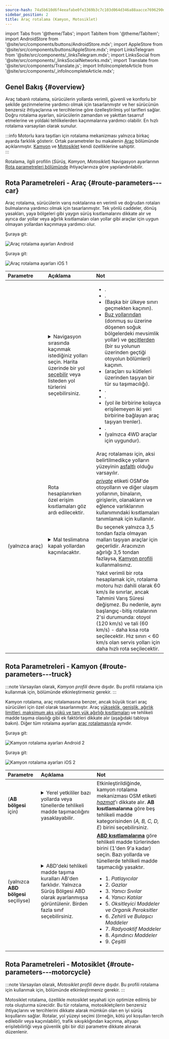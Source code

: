 ```yaml
---
source-hash: 74a5b610d6f4eeafabe0fe3369b3c7c103d064d346a88aacce7696290df5bb64
sidebar_position: 2
title: Araç rotalama (Kamyon, Motosiklet)
---
```


import Tabs from '@theme/Tabs';
import TabItem from '@theme/TabItem';
import AndroidStore from '@site/src/components/buttons/AndroidStore.mdx';
import AppleStore from '@site/src/components/buttons/AppleStore.mdx';
import LinksTelegram from '@site/src/components/_linksTelegram.mdx';
import LinksSocial from '@site/src/components/_linksSocialNetworks.mdx';
import Translate from '@site/src/components/Translate.js';
import InfoIncompleteArticle from '@site/src/components/_infoIncompleteArticle.mdx';


## Genel Bakış {#overview}

Araç tabanlı rotalama, sürücülerin yollarda verimli, güvenli ve konforlu bir şekilde gezinmelerine yardımcı olmak için tasarlanmıştır ve her sürücünün benzersiz ihtiyaçlarına ve tercihlerine göre özelleştirilmiş yol tarifleri sağlar. Doğru rotalama ayarları, sürücülerin zamandan ve yakıttan tasarruf etmelerine ve yoldaki tehlikelerden kaçınmalarına yardımcı olabilir. En hızlı rotalama varsayılan olarak sunulur.

:::info
Motorlu kara taşıtları için rotalama mekanizması yalnızca birkaç ayarda farklılık gösterir. Ortak parametreler bu makalenin [Araç](#route-parameters---car) bölümünde açıklanmıştır. [Kamyon](#route-parameters---truck) ve [Motosiklet](#route-parameters---motorcycle) kendi özelliklerine sahiptir.  
:::

Rotalama, ilgili profilin (*Sürüş, Kamyon, Motosiklet*) Navigasyon ayarlarının [Rota parametreleri bölümünde](../../navigation/guidance/navigation-settings.md#route-parameters) ihtiyaçlarınıza göre yapılandırılabilir.  


## Rota Parametreleri - Araç {#route-parameters---car}

Araç rotalama, sürücülerin varış noktalarına en verimli ve doğrudan rotaları bulmalarına yardımcı olmak için tasarlanmıştır. Tek yönlü caddeler, dönüş yasakları, yaya bölgeleri gibi yaygın sürüş kısıtlamalarını dikkate alır ve ayrıca dar yollar veya ağırlık kısıtlamaları olan yollar gibi araçlar için uygun olmayan yollardan kaçınmaya yardımcı olur.  

<Tabs groupId="operating-systems" queryString="current-os">

<TabItem value="android" label="Android">  

Şuraya git: *<Translate android="true" ids="shared_string_menu,shared_string_settings,application_profiles,routing_settings_2,route_parameters"/>*

![Araç rotalama ayarları Android](@site/static/img/navigation/routing/routing_car_settings_andr_2.png)

</TabItem>

<TabItem value="ios" label="iOS">

Şuraya git: *<Translate ios="true" ids="shared_string_menu,shared_string_settings,application_profiles,routing_settings_2,route_parameters"/>*

![Araç rotalama ayarları iOS 1](@site/static/img/navigation/routing/car_routing_ios.png)

</TabItem>

</Tabs>

| Parametre | Açıklama | Not |
|:------------|:---------------|:---------------|
| *<Translate android="true" ids="impassable_road"/>* |  <details><summary> Navigasyon sırasında kaçınmak istediğiniz yolları seçin. Harita üzerinde bir yol [seçebilir](../../map/map-context-menu/#avoid-road) veya listeden yol türlerini seçebilirsiniz.  </summary>![Yollardan kaçın Android](@site/static/img/navigation/routing/car_avoid_roads_andr.png) </details>       | <ul><li>[<Translate android="true" ids="routing_attr_avoid_toll_name"/>](https://wiki.openstreetmap.org/wiki/Key:toll).</li><li>[<Translate android="true" ids="routing_attr_avoid_unpaved_name"/>](https://wiki.openstreetmap.org/wiki/Key:surface).</li><li>[<Translate android="true" ids="routing_attr_avoid_borders_name"/>](https://wiki.openstreetmap.org/wiki/Tag:barrier%3Dborder_control) (Başka bir ülkeye sınırı geçmekten kaçının).</li><li>[Buz yollarından](https://wiki.openstreetmap.org/wiki/Key:ice_road) (donmuş su üzerine döşenen soğuk bölgelerdeki mevsimlik yollar) ve [geçitlerden](https://wiki.openstreetmap.org/wiki/Tag:ford%3Dyes) (bir su yolunun üzerinden geçtiği otoyolun bölümleri) kaçının. </li><li>[<Translate android="true" ids="routing_attr_avoid_ferries_name"/>](https://wiki.openstreetmap.org/wiki/Ferries) (araçları su kütleleri üzerinden taşıyan bir tür su taşımacılığı).</li><li>[<Translate android="true" ids="routing_attr_avoid_motorway_name"/>](https://wiki.openstreetmap.org/wiki/Tag:highway%3Dmotorway).</li><li>[<Translate android="true" ids="routing_attr_avoid_low_emission_zone_name"/>](https://wiki.openstreetmap.org/wiki/Tag:boundary%3Dlow_emission_zone).</li><li>[<Translate android="true" ids="routing_attr_avoid_shuttle_train_name"/>](https://wiki.openstreetmap.org/wiki/Proposed_features/shuttle_train) (yol ile birbirine kolayca erişilemeyen iki yeri birbirine bağlayan araç taşıyan trenler).</li><li>[<Translate android="true" ids="routing_attr_avoid_tunnels_name"/>](https://wiki.openstreetmap.org/wiki/Key:tunnel).</li><li>[<Translate android="true" ids="routing_attr_avoid_4wd_only_name"/>](https://wiki.openstreetmap.org/wiki/Key:4wd_only) (yalnızca 4WD araçlar için uygundur).</li></ul>|
| *<Translate android="true" ids="prefer_in_routing_title"/>* |  <Translate android="true" ids="routing_attr_driving_style_prefer_unpaved_description"/> | Araç rotalaması için, aksi belirtilmedikçe yolların yüzeyinin [asfaltlı](https://wiki.openstreetmap.org/wiki/Key:surface) olduğu varsayılır. |
| *<Translate android="true" ids="routing_attr_allow_private_name"/>* |  Rota hesaplanırken özel erişim kısıtlamaları göz ardı edilecektir.  | *[private](https://wiki.openstreetmap.org/wiki/Key:access)* etiketi OSM'de otoyolların ve diğer ulaşım yollarının, binaların, girişlerin, olanakların ve eğlence varlıklarının kullanımındaki kısıtlamaları tanımlamak için kullanılır.   |
| *<Translate android="true" ids="routing_attr_goods_restrictions_name"/>* (yalnızca&nbsp;araç) |  <details><summary> Mal teslimatına kapalı yollardan kaçınılacaktır. </summary>![Mal teslimatı Android](@site/static/img/navigation/routing/goods_delivery_andr.png) </details>| Bu seçenek yalnızca 3,5 tondan fazla olmayan malları taşıyan araçlar için geçerlidir. Aracınızın ağırlığı 3,5 tondan fazlaysa, [Kamyon profili](#route-parameters---truck) kullanmalısınız.   |
| *<Translate android="true" ids="routing_attr_short_way_name"/>* | <Translate android="true" ids="routing_attr_short_way_description"/> | Yakıt verimli bir rota hesaplamak için, rotalama motoru hızı dahili olarak 60 km/s ile sınırlar, ancak Tahmini Varış Süresi değişmez. Bu nedenle, aynı başlangıç-bitiş rotalarının 2'si durumunda: otoyol (120 km/s) ve tali (60 km/s) - daha kısa rota seçilecektir. Hız sınırı < 60 km/s olan servis yolları için daha hızlı rota seçilecektir. |


## Rota Parametreleri - Kamyon {#route-parameters---truck}

:::note
Varsayılan olarak, *Kamyon profili* devre dışıdır. Bu profili rotalama için kullanmak için, *<Translate android="true" ids="shared_string_menu,shared_string_settings,application_profiles"/>* bölümünde etkinleştirmeniz gerekir.
:::

Kamyon rotalama, araç rotalamasına benzer, ancak büyük ticari araç sürücüleri için özel olarak tasarlanmıştır. Araç [yükseklik, genişlik, ağırlık limitleri, maksimum aks yükü ve tam yük ağırlığı kısıtlamaları](../guidance/vehicle-parameters.md#size-parameters) ve tehlikeli madde taşıma olasılığı gibi ek faktörleri dikkate alır (aşağıdaki tabloya bakın). Diğer tüm rotalama ayarları [araç rotalamasıyla](#route-parameters---car) aynıdır.  

<Tabs groupId="operating-systems" queryString="current-os">

<TabItem value="android" label="Android">  

Şuraya git: *<Translate android="true" ids="shared_string_menu,shared_string_settings,application_profiles,routing_settings_2,route_parameters"/>*

![Kamyon rotalama ayarları Android 2](@site/static/img/navigation/routing/routing_truck_andr.png)

</TabItem>

<TabItem value="ios" label="iOS">

Şuraya git: *<Translate ios="true" ids="shared_string_menu,shared_string_settings,application_profiles,routing_settings_2,route_parameters"/>*

![Kamyon rotalama ayarları iOS 2](@site/static/img/navigation/routing/truck_routing_ios.png)

</TabItem>

</Tabs>

| Parametre | Açıklama | Not |
|:------------|:---------------|:---------------|
| *<Translate android="true" ids="transport_hazmat_title"/>* (**AB bölgesi** için) | <details><summary> Yerel yetkililer bazı yollarda veya tünellerde tehlikeli madde taşımacılığını yasaklayabilir. </summary> ![Tehlikeli madde taşımacılığı Android](@site/static/img/navigation/routing/routing_truck_hazmat_andr.png) </details> | Etkinleştirildiğinde, kamyon rotalama mekanizması OSM etiketi *[hazmat](https://wiki.openstreetmap.org/wiki/Key:hazmat)*'ı dikkate alır. **AB kısıtlamalarına** göre beş tehlikeli madde kategorisinden (*A, B, C, D, E*) birini seçebilirsiniz. |
| *<Translate android="true" ids="dangerous_goods"/>* (yalnızca **ABD bölgesi** seçiliyse) | <details><summary> ABD'deki tehlikeli madde taşıma kuralları AB'den farklıdır. Yalnızca Sürüş Bölgesi ABD olarak ayarlanmışsa görüntülenir. Birden fazla sınıf seçebilirsiniz. </summary> ![Tehlikeli madde taşımacılığı Android](@site/static/img/navigation/routing/routing_truck_dangerous_goods_andr.png) </details> | [**ABD kısıtlamalarına**](https://www.iafc.org/topics-and-tools/hazmat/fusion-center/transportation-commodities/dot-hazard-classification-system) göre tehlikeli madde türlerinden birini (1'den 9'a kadar) seçin. Bazı yollarda ve tünellerde tehlikeli madde taşımacılığı yasaktır. <ul><li>1. *Patlayıcılar* </li><li> 2. *Gazlar* </li><li> 3. *Yanıcı Sıvılar* </li><li> 4. *Yanıcı Katılar* </li><li> 5. *Oksitleyici Maddeler ve Organik Peroksitler* </li><li> 6. *Zehirli ve Bulaşıcı Maddeler* </li><li> 7. *Radyoaktif Maddeler* </li><li> 8. *Aşındırıcı Maddeler* </li><li> 9. *Çeşitli* </li></ul> |


## Rota Parametreleri - Motosiklet {#route-parameters---motorcycle}

:::note
Varsayılan olarak, *Motosiklet profili* devre dışıdır. Bu profili rotalama için kullanmak için, *<Translate android="true" ids="shared_string_menu,shared_string_settings,application_profiles"/>* bölümünde etkinleştirmeniz gerekir.
:::

Motosiklet rotalama, özellikle motosiklet seyahati için optimize edilmiş bir rota oluşturma sürecidir. Bu tür rotalama, motosikletçilerin benzersiz ihtiyaçlarını ve tercihlerini dikkate alarak mümkün olan en iyi sürüş koşullarını sağlar. Rotalar, yol yüzeyi seçimi (örneğin, kötü yol koşulları tercih edilebilir veya kaçınılabilir), trafik sıkışıklığından kaçınma, altyapı erişilebilirliği veya güvenlik gibi bir dizi parametre dikkate alınarak düzenlenir.